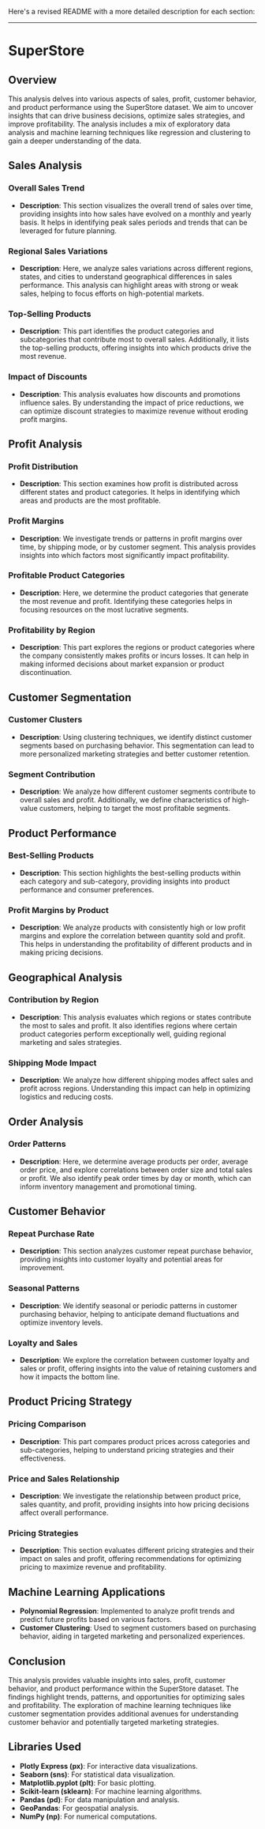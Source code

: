 Here's a revised README with a more detailed description for each section:

---

# SuperStore

## Overview

This analysis delves into various aspects of sales, profit, customer behavior, and product performance using the SuperStore dataset. We aim to uncover insights that can drive business decisions, optimize sales strategies, and improve profitability. The analysis includes a mix of exploratory data analysis and machine learning techniques like regression and clustering to gain a deeper understanding of the data.

## Sales Analysis

### Overall Sales Trend

- **Description**: This section visualizes the overall trend of sales over time, providing insights into how sales have evolved on a monthly and yearly basis. It helps in identifying peak sales periods and trends that can be leveraged for future planning.

### Regional Sales Variations

- **Description**: Here, we analyze sales variations across different regions, states, and cities to understand geographical differences in sales performance. This analysis can highlight areas with strong or weak sales, helping to focus efforts on high-potential markets.

### Top-Selling Products

- **Description**: This part identifies the product categories and subcategories that contribute most to overall sales. Additionally, it lists the top-selling products, offering insights into which products drive the most revenue.

### Impact of Discounts

- **Description**: This analysis evaluates how discounts and promotions influence sales. By understanding the impact of price reductions, we can optimize discount strategies to maximize revenue without eroding profit margins.

## Profit Analysis

### Profit Distribution

- **Description**: This section examines how profit is distributed across different states and product categories. It helps in identifying which areas and products are the most profitable.

### Profit Margins

- **Description**: We investigate trends or patterns in profit margins over time, by shipping mode, or by customer segment. This analysis provides insights into which factors most significantly impact profitability.

### Profitable Product Categories

- **Description**: Here, we determine the product categories that generate the most revenue and profit. Identifying these categories helps in focusing resources on the most lucrative segments.

### Profitability by Region

- **Description**: This part explores the regions or product categories where the company consistently makes profits or incurs losses. It can help in making informed decisions about market expansion or product discontinuation.

## Customer Segmentation

### Customer Clusters

- **Description**: Using clustering techniques, we identify distinct customer segments based on purchasing behavior. This segmentation can lead to more personalized marketing strategies and better customer retention.

### Segment Contribution

- **Description**: We analyze how different customer segments contribute to overall sales and profit. Additionally, we define characteristics of high-value customers, helping to target the most profitable segments.

## Product Performance

### Best-Selling Products

- **Description**: This section highlights the best-selling products within each category and sub-category, providing insights into product performance and consumer preferences.

### Profit Margins by Product

- **Description**: We analyze products with consistently high or low profit margins and explore the correlation between quantity sold and profit. This helps in understanding the profitability of different products and in making pricing decisions.

## Geographical Analysis

### Contribution by Region

- **Description**: This analysis evaluates which regions or states contribute the most to sales and profit. It also identifies regions where certain product categories perform exceptionally well, guiding regional marketing and sales strategies.

### Shipping Mode Impact

- **Description**: We analyze how different shipping modes affect sales and profit across regions. Understanding this impact can help in optimizing logistics and reducing costs.

## Order Analysis

### Order Patterns

- **Description**: Here, we determine average products per order, average order price, and explore correlations between order size and total sales or profit. We also identify peak order times by day or month, which can inform inventory management and promotional timing.

## Customer Behavior

### Repeat Purchase Rate

- **Description**: This section analyzes customer repeat purchase behavior, providing insights into customer loyalty and potential areas for improvement.

### Seasonal Patterns

- **Description**: We identify seasonal or periodic patterns in customer purchasing behavior, helping to anticipate demand fluctuations and optimize inventory levels.

### Loyalty and Sales

- **Description**: We explore the correlation between customer loyalty and sales or profit, offering insights into the value of retaining customers and how it impacts the bottom line.

## Product Pricing Strategy

### Pricing Comparison

- **Description**: This part compares product prices across categories and sub-categories, helping to understand pricing strategies and their effectiveness.

### Price and Sales Relationship

- **Description**: We investigate the relationship between product price, sales quantity, and profit, providing insights into how pricing decisions affect overall performance.

### Pricing Strategies

- **Description**: This section evaluates different pricing strategies and their impact on sales and profit, offering recommendations for optimizing pricing to maximize revenue and profitability.

## Machine Learning Applications

- **Polynomial Regression**: Implemented to analyze profit trends and predict future profits based on various factors.
- **Customer Clustering**: Used to segment customers based on purchasing behavior, aiding in targeted marketing and personalized experiences.

## Conclusion

This analysis provides valuable insights into sales, profit, customer behavior, and product performance within the SuperStore dataset. The findings highlight trends, patterns, and opportunities for optimizing sales and profitability. The exploration of machine learning techniques like customer segmentation provides additional avenues for understanding customer behavior and potentially targeted marketing strategies.

## Libraries Used

- **Plotly Express (px)**: For interactive data visualizations.
- **Seaborn (sns)**: For statistical data visualization.
- **Matplotlib.pyplot (plt)**: For basic plotting.
- **Scikit-learn (sklearn)**: For machine learning algorithms.
- **Pandas (pd)**: For data manipulation and analysis.
- **GeoPandas**: For geospatial analysis.
- **NumPy (np)**: For numerical computations.


